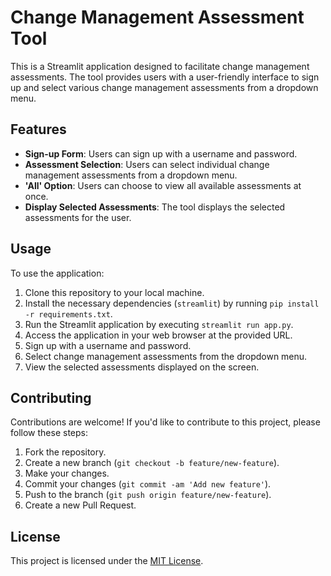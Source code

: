 # Change Management Assessment Tool

This is a Streamlit application designed to facilitate change management assessments. The tool provides users with a user-friendly interface to sign up and select various change management assessments from a dropdown menu.

## Features

- **Sign-up Form**: Users can sign up with a username and password.
- **Assessment Selection**: Users can select individual change management assessments from a dropdown menu.
- **'All' Option**: Users can choose to view all available assessments at once.
- **Display Selected Assessments**: The tool displays the selected assessments for the user.

## Usage

To use the application:

1. Clone this repository to your local machine.
2. Install the necessary dependencies (`streamlit`) by running `pip install -r requirements.txt`.
3. Run the Streamlit application by executing `streamlit run app.py`.
4. Access the application in your web browser at the provided URL.
5. Sign up with a username and password.
6. Select change management assessments from the dropdown menu.
7. View the selected assessments displayed on the screen.

## Contributing

Contributions are welcome! If you'd like to contribute to this project, please follow these steps:

1. Fork the repository.
2. Create a new branch (`git checkout -b feature/new-feature`).
3. Make your changes.
4. Commit your changes (`git commit -am 'Add new feature'`).
5. Push to the branch (`git push origin feature/new-feature`).
6. Create a new Pull Request.

## License

This project is licensed under the [MIT License](LICENSE).
